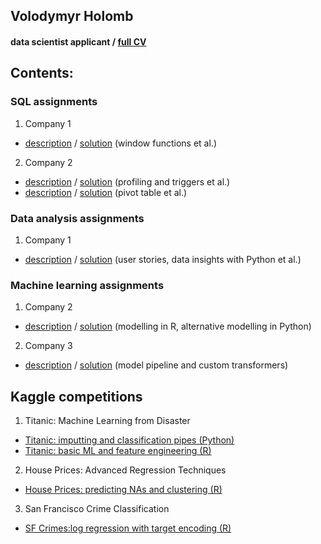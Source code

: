 ## Volodymyr Holomb
#### data scientist applicant / [full CV](https://docs.google.com/document/d/1i_rOz6NEZY_XRS3ZF626_kdPI960sQKZ6fGE0D9XCRo/edit?usp=sharing)



## Contents:
### SQL assignments
1. Company 1
* [description](https://github.com/woldemarg/ds_tests/tree/master/SQL/company_1/task_description) / [solution](https://github.com/woldemarg/ds_tests/tree/master/SQL/company_1/task_solution) (window functions et al.)
2. Company 2
* [description](https://github.com/woldemarg/ds_tests/tree/master/SQL/company_2/test_1/task_description) / [solution](https://github.com/woldemarg/ds_tests/tree/master/SQL/company_2/test_1/task_solution) (profiling and triggers et al.)
* [description](https://github.com/woldemarg/ds_tests/tree/master/SQL/company_2/test_2/task_description) / [solution](https://github.com/woldemarg/ds_tests/tree/master/SQL/company_2/test_2/task_solution) (pivot table et al.)

### Data analysis assignments
1. Company 1
* [description](https://github.com/woldemarg/ds_tests/tree/master/data_analysis/company_1/task_description) / [solution](https://github.com/woldemarg/ds_tests/tree/master/data_analysis/company_1/task_solution) (user stories, data insights with Python et al.)

### Machine learning assignments
1. Company 2
* [description](https://github.com/woldemarg/ds_tests/tree/master/machine_learning/company_2/task_description) / [solution](https://github.com/woldemarg/ds_tests/tree/master/machine_learning/company_2/task_solution) (modelling in R, alternative modelling in Python)
2. Company 3
* [description](https://github.com/woldemarg/ds_tests/tree/master/machine_learning/company_3/task_description) / [solution](https://github.com/woldemarg/ds_tests/tree/master/machine_learning/company_3/task_solution) (model pipeline and custom transformers)

## Kaggle competitions
1. Titanic: Machine Learning from Disaster
* [Titanic: imputting and classification pipes (Python)](https://www.kaggle.com/volodymyrholomb/titanic-imputing-and-classification-pipes)
* [Titanic: basic ML and feature engineering (R)](https://www.kaggle.com/volodymyrholomb/titanic-basic-ml-with-feature-engineering-r)
2. House Prices: Advanced Regression Techniques
* [House Prices: predicting NAs and clustering (R)](https://www.kaggle.com/volodymyrholomb/house-prices-predicting-nas-and-clustering)
3. San Francisco Crime Classification
* [SF Crimes:log regression with target encoding (R)](https://www.kaggle.com/volodymyrholomb/sf-crimes-logregression-with-target-encoding)